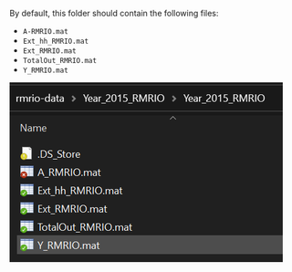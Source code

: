 By default, this folder should contain the following files:

* `A-RMRIO.mat`
* `Ext_hh_RMRIO.mat`
* `Ext_RMRIO.mat`
* `TotalOut_RMRIO.mat`
* `Y_RMRIO.mat`

![File list](files.png)